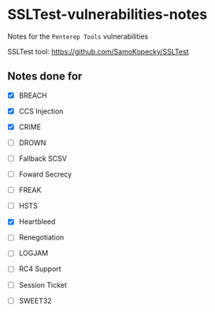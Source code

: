 # SSLTest-vulnerabilities-notes
Notes for the `Penterep Tools` vulnerabilities

SSLTest tool: https://github.com/SamoKopecky/SSLTest

## Notes done for
- [x] BREACH
- [x] CCS Injection
- [x] CRIME
- [ ] DROWN
- [ ] Fallback SCSV
- [ ] Foward Secrecy
- [ ] FREAK
- [ ] HSTS
- [x] Heartbleed
- [ ] Renegotiation
- [ ] LOGJAM
- [ ] RC4 Support
- [ ] Session Ticket
- [ ] SWEET32

